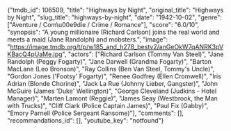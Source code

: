 {"tmdb_id": 106509, "title": "Highways by Night", "original_title": "Highways by Night", "slug_title": "highways-by-night", "date": "1942-10-02", "genre": ["Aventure / Com\u00e9die / Crime / Romance"], "score": "6.0/10", "synopsis": "A young millionaire (Richard Carlson) joins the real world and meets a maid (Jane Randolph) and mobsters.", "image": "https://image.tmdb.org/t/p/w185_and_h278_bestv2/anGeOkW7qANRK3pVKBacQ4pUaMe.jpg", "actors": ["Richard Carlson (Tommy Van Steel)", "Jane Randolph (Peggy Fogarty)", "Jane Darwell (Grandma Fogarty)", "Barton MacLane (Leo Bronson)", "Ray Collins (Ben Van Steel, Tommy's Uncle)", "Gordon Jones ('Footsy' Fogarty)", "Renee Godfrey (Ellen Cromwell)", "Iris Adrian (Blonde Chorine)", "Jack La Rue (Johnny Lieber, Gangster)", "John McGuire (James 'Duke' Wellington)", "George Cleveland (Judkins - Hotel Manager)", "Marten Lamont (Reggie)", "James Seay (Westbrook, the Man with Trucks)", "Cliff Clark (Police Captain James)", "Paul Fix (Gabby)", "Emory Parnell (Police Sergeant Ransome)"], "comments": [], "recommandations_id": [], "youtube_key": "notfound"}